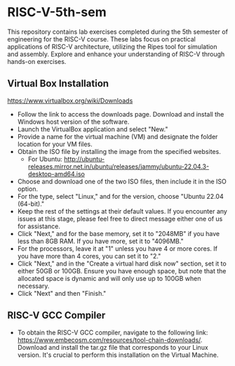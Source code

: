 # RISC-V-5th-sem

This repository contains lab exercises completed during the 5th semester of engineering for the RISC-V course. These labs focus on practical applications of RISC-V architecture, utilizing the Ripes tool for simulation and assembly. Explore and enhance your understanding of RISC-V through hands-on exercises.

## Virtual Box Installation

https://www.virtualbox.org/wiki/Downloads
* Follow the link to access the downloads page. Download and install the Windows host version of the software.
* Launch the VirtualBox application and select "New."
* Provide a name for the virtual machine (VM) and designate the folder location for your VM files.
* Obtain the ISO file by installing the image from the specified websites.
  * For Ubuntu: http://ubuntu-releases.mirror.net.in/ubuntu/releases/jammy/ubuntu-22.04.3-desktop-amd64.iso
* Choose and download one of the two ISO files, then include it in the ISO option.
* For the type, select "Linux," and for the version, choose "Ubuntu 22.04 (64-bit)."
* Keep the rest of the settings at their default values. If you encounter any issues at this stage, please feel free to direct message either one of us for assistance.
* Click "Next," and for the base memory, set it to "2048MB" if you have less than 8GB RAM. If you have more, set it to "4096MB."
* For the processors, leave it at "1" unless you have 4 or more cores. If you have more than 4 cores, you can set it to "2."
* Click "Next," and in the "Create a virtual hard disk now" section, set it to either 50GB or 100GB. Ensure you have enough space, but note that the allocated space is dynamic and will only use up to 100GB when necessary.
* Click "Next" and then "Finish."

## RISC-V GCC Compiler

* To obtain the RISC-V GCC compiler, navigate to the following link: https://www.embecosm.com/resources/tool-chain-downloads/. Download and install the tar.gz file that corresponds to your Linux version. It's crucial to perform this installation on the Virtual Machine.









